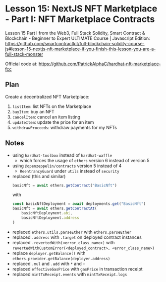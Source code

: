 # Lesson 15: NextJS NFT Marketplace - Part I: NFT Marketplace Contracts

Lesson 15 Part I from the Web3, Full Stack Solidity, Smart Contract & Blockchain - Beginner to Expert ULTIMATE
Course | Javascript Edition:
https://github.com/smartcontractkit/full-blockchain-solidity-course-js#lesson-15-nextjs-nft-marketplace-if-you-finish-this-lesson-you-are-a-full-stack-monster

Official code at:
https://github.com/PatrickAlphaC/hardhat-nft-marketplace-fcc

## Plan

Create a decentralized NFT Marketplace:

1. `listItem`: list NFTs on the Marketplace
2. `buyItem`: buy an NFT
3. `cancelItem`: cancel an item listing
4. `updateItem`: update the price for an item
5. `withdrawProceeds`: withdraw payments for my NFTs

## Notes

* using `hardhat-toolbox` instead of `hardhat-waffle`
  * which forces the usage of `ethers` version 6 instead of version 5 
* using `@openzeppelin/contracts` version 5 instead of 4
  * `ReentrancyGuard` under `utils` instead of `security`
* replaced (this and similar)
    ```javascript
    basicNft = await ethers.getContract("BasicNft")
    ```
  with
    ```javascript
    const basicNftDeployment = await deployments.get("BasicNft")
    basicNft = await ethers.getContractAt(
        basicNftDeployment.abi,
        basicNftDeployment.address
    )
    ```
* replaced `ethers.utils.parseEther` with `ethers.parseEther`
* replaced `.address` with `.target` on deployed contract instances
* replaced `.revertedWith(<error_class_name>)` with `revertedWithCustomError(<deployed_contract>, <error_class_name>)`
* replace `deployer.getBalance()` with `ethers.provider.getBalance(deployer.address)` 
* replaced `.mul` and `.add` with `*` and `+`
* replaced `effectiveGasPrice` with `gasPrice` in transaction receipt
* replaced `mintTxReceipt.events` with `mintTxReceipt.logs`
